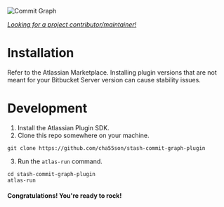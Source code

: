 ![Commit Graph](http://i.imgur.com/yPSMwCH.png)

[*Looking for a project contributor/maintainer!*](https://github.com/cha55son/stash-commit-graph-plugin/issues/79)

# Installation

Refer to the Atlassian Marketplace. Installing plugin versions that are not meant for your Bitbucket Server version can cause stability issues.

# Development

1. Install the Atlassian Plugin SDK.
2. Clone this repo somewhere on your machine.

```
git clone https://github.com/cha55son/stash-commit-graph-plugin
```

3. Run the `atlas-run` command.

```
cd stash-commit-graph-plugin
atlas-run
```

#### Congratulations! You're ready to rock!
